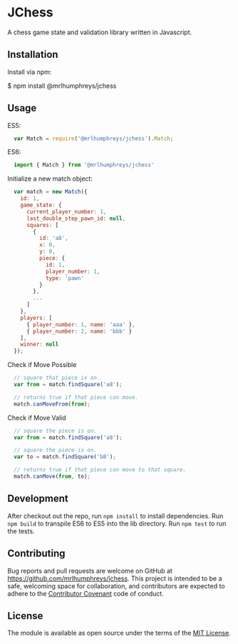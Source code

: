 # JChess

A chess game state and validation library written in Javascript.

## Installation

Install via npm:

  $ npm install @mrlhumphreys/jchess

## Usage

ES5:

```javascript
  var Match = require('@mrlhumphreys/jchess').Match;
```

ES6:

```javascript
  import { Match } from '@mrlhumphreys/jchess'
```

Initialize a new match object:

```javascript 
  var match = new Match({
    id: 1,
    game_state: {
      current_player_number: 1,
      last_double_step_pawn_id: null,
      squares: [
        { 
          id: 'a8', 
          x: 0, 
          y: 0, 
          piece: {
            id: 1, 
            player_number: 1, 
            type: 'pawn' 
          }
        },
        ...
      ] 
    },
    players: [
      { player_number: 1, name: 'aaa' },
      { player_number: 2, name: 'bbb' }
    ],
    winner: null
  });
```

Check if Move Possible

```javascript
  // square that piece is on.
  var from = match.findSquare('a8');

  // returns true if that piece can move.
  match.canMoveFrom(from); 
```

Check if Move Valid

```javascript
  // square the piece is on.
  var from = match.findSquare('a8');

  // square the piece is on.
  var to = match.findSquare('b8');

  // returns true if that piece can move to that square.
  match.canMove(from, to); 
```

## Development

After checkout out the repo, run `npm install` to install dependencies. Run `npm build` to transpile ES6 to ES5 into the lib directory. Run `npm test` to run the tests.

## Contributing

Bug reports and pull requests are welcome on GitHub at https://github.com/mrlhumphreys/jchess. This project is intended to be a safe, welcoming space for collaboration, and contributors are expected to adhere to the [Contributor Covenant](http://contributor-covenant.org) code of conduct.

## License

The module is available as open source under the terms of the [MIT License](http://opensource.org/licenses/MIT).
